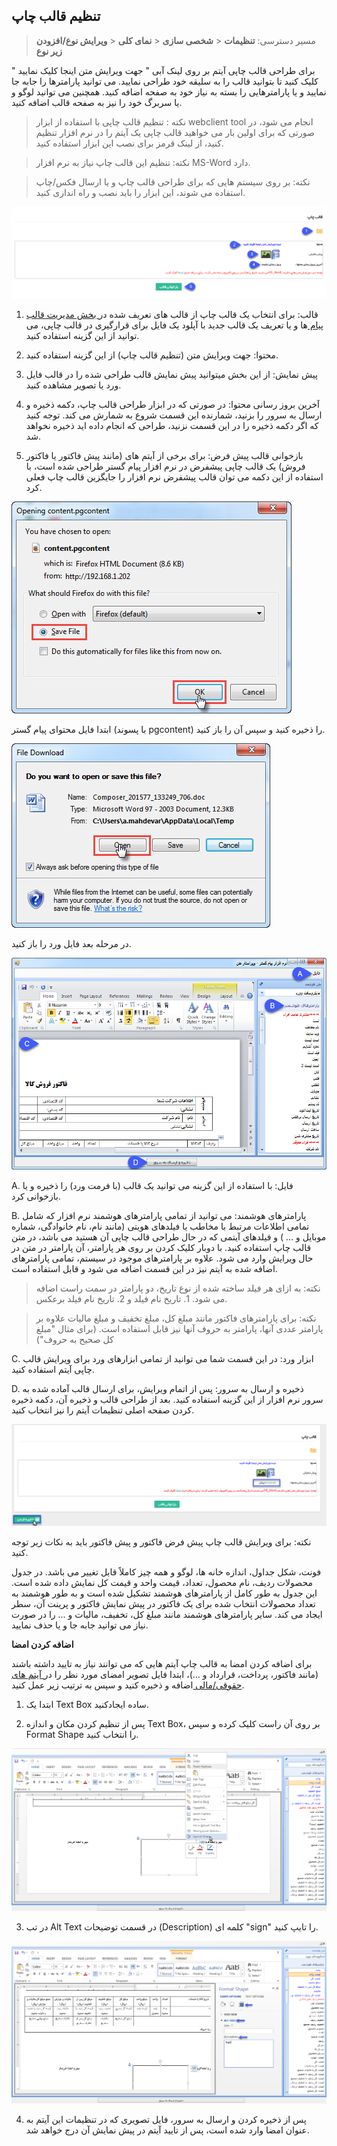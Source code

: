 ﻿## تنظیم قالب چاپ

> مسیر دسترسی: **تنظیمات** < **شخصی سازی** < **نمای کلی**  < **ویرایش نوع/افزودن زیر نوع**

برای طراحی قالب چاپی آیتم بر روی لینک آبی " جهت ویرایش متن اینجا کلیک نمایید " کلیک کنید تا بتوانید قالب را به سلیقه خود طراحی نمایید. می توانید پارامترها را جابه جا نمایید و یا پارامترهایی را بسته به نیاز خود به صفحه اضافه کنید. همچنین می توانید لوگو و یا سربرگ خود را نیز به صفحه قالب اضافه کنید.

>  نکته : تنظیم قالب چاپی با استفاده از ابزار webclient tool انجام می شود، در صورتی که برای اولین بار می خواهید قالب چاپی یک آیتم را در نرم افزار تنظیم کنید، از لینک قرمز برای نصب این ابزار استفاده کنید.


> نکته: تنظیم این قالب چاپ نیاز به نرم افزار MS-Word دارد.

> نکته: بر روی سیستم هایی که برای طراحی قالب چاپ و یا ارسال فکس/چاپ استفاده می شوند، این ابزار را باید نصب و راه اندازی کنید.


![](printpreviewdesign1.png)

1. قالب: برای انتخاب یک قالب چاپ از  قالب های تعریف شده در[ بخش مدیریت قالب پیام ](https://github.com/1stco/PayamGostarDocs/blob/master/help%202.5.4/Basic-Information/Model-message-management/Model-message-management.md)ها  و یا تعریف یک قالب جدید با آپلود یک فایل برای قرارگیری در قالب چاپی، می توانید از این گزینه استفاده کنید.

2. محتوا: جهت ویرایش متن (تنظیم قالب چاپ) از این گزینه استفاده کنید.

3. پیش نمایش:  از این بخش میتوانید پیش نمایش قالب طراحی شده را در قالب فایل ورد یا تصویر مشاهده کنید.

4. آخرین بروز رسانی محتوا: در صورتی که در ابزار طراحی قالب چاپ، دکمه ذخیره و ارسال به سرور را بزنید، شمارنده این قسمت شروع به شمارش می کند. توجه کنید که اگر دکمه ذخیره را در این قسمت نزنید، طراحی که انجام داده اید ذخیره نخواهد شد.

5. بازخوانی قالب پیش فرض: برای برخی از آیتم های (مانند پیش فاکتور یا فاکتور فروش) یک قالب چاپی پیشفرض در نرم افزار پیام گستر طراحی شده است، با استفاده از این دکمه می توان قالب پیشفرض نرم افزار را جایگزین قالب چاپ فعلی کرد.

![](printpreviewdesign2.jpg)

ابتدا فایل محتوای پیام گستر (با پسوند pgcontent) را ذخیره کنید و سپس آن را باز کنید.

![](printpreviewdesign4.jpg)


در مرحله بعد فایل ورد را باز کنید.

![](printpreviewdesign5.jpg)

A. فایل: با استفاده از این گزینه می توانید یک قالب (با فرمت ورد) را ذخیره و یا بازخوانی کرد.

B. پارامترهای هوشمند: می توانید از تمامی پارامترهای هوشمند نرم افزار که شامل تمامی اطلاعات مرتبط با مخاطب یا فیلدهای هویتی (مانند نام، نام خانوادگی، شماره موبایل و ... ) و فیلدهای آیتمی که در حال طراحی قالب چاپی آن هستید می باشد، در متن قالب چاپ استفاده کنید. با دوبار کلیک کردن بر روی هر پارامتر، آن پارامتر در متن در حال ویرایش وارد می شود. علاوه بر پارامترهای موجود در سیستم، تمامی پارامترهای اضافه شده به آیتم نیز در این قسمت اضافه می شود و قابل استفاده است.

> نکته: به ازای هر فیلد ساخته شده از نوع تاریخ، دو پارامتر در سمت راست اضافه می شود. 1. تاریخ نام فیلد و 2. تاریخ نام فیلد برعکس.

> نکته: برای پارامترهای فاکتور مانند مبلغ کل، مبلغ تخفیف و مبلغ مالیات علاوه بر پارامتر عددی آنها، پارامتر به حروف آنها نیز قابل استفاده است. (برای مثال "مبلغ کل صحیح به حروف")

C. ابزار ورد: در این قسمت شما می توانید از تمامی ابزارهای ورد برای ویرایش قالب چاپی آیتم استفاده کنید.

D. ذخیره و ارسال به سرور: پس از اتمام ویرایش، برای ارسال قالب آماده شده به سرور نرم افزار از این گزینه استفاده کنید. بعد از طراحی قالب و ذخیره آن، دکمه ذخیره کردن صفحه اصلی تنظیمات آیتم را نیز انتخاب کنید.

![](printpreviewdesign9.png)

نکته: برای ویرایش قالب چاپ پیش فرض فاکتور و پیش فاکتور باید به نکات زیر توجه کنید.

فونت، شکل جداول، اندازه خانه ها، لوگو و همه چیز کاملاً قابل تغییر می باشد.
در جدول محصولات ردیف، نام محصول، تعداد، قیمت واحد و قیمت کل نمایش داده شده است. این جدول به طور کامل از پارامترهای هوشمند تشکیل شده است و به طور هوشمند به تعداد محصولات انتخاب شده برای یک فاکتور در پیش نمایش فاکتور و پرینت آن، سطر ایجاد می کند.
سایر پارامترهای هوشمند مانند مبلغ کل، تخفیف، مالیات و ... را در صورت نیاز می توانید جابه جا و یا حذف نمایید.

**اضافه کردن امضا**


برای اضافه کردن امضا به قالب چاپ آیتم هایی که می توانند نیاز به تایید داشته باشند (مانند فاکتور، پرداخت، قرارداد و ...)، ابتدا فایل تصویر امضای مورد نظر را در[  آیتم های حقوقی/مالی ](https://github.com/1stco/PayamGostarDocs/blob/master/help2.5.4/Settings/Personalization-crm/Overview/General-information/Legal-financial-items/Legal-financial-items.md) اضافه و ذخیره کنید و سپس به ترتیب زیر عمل کنید.

1. ابتدا یک Text Box ساده ایجادکنید.

2. پس از تنظیم کردن مکان و اندازه Text Box، بر روی آن راست کلیک کرده و سپس Format Shape را انتخاب کنید.

![](printpreviewdesign7.png)

3. در تب Alt Text در قسمت توضیحات (Description) کلمه ای "sign" را تایپ کنید.

![](printpreviewdesign8.png)

4. پس از ذخیره کردن و ارسال به سرور، فایل تصویری که در تنظیمات این آیتم به عنوان امضا وارد شده است، پس از تایید آیتم در پیش نمایش آن درج خواهد شد.

